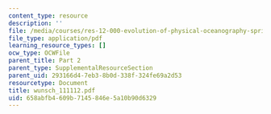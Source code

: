 ```yaml
---
content_type: resource
description: ''
file: /media/courses/res-12-000-evolution-of-physical-oceanography-spring-2007/658abfb4609b7145846e5a10b90d6329_wunsch_111112.pdf
file_type: application/pdf
learning_resource_types: []
ocw_type: OCWFile
parent_title: Part 2
parent_type: SupplementalResourceSection
parent_uid: 293166d4-7eb3-8b0d-338f-324fe69a2d53
resourcetype: Document
title: wunsch_111112.pdf
uid: 658abfb4-609b-7145-846e-5a10b90d6329
---
```

